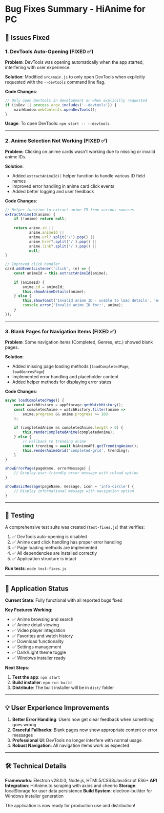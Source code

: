 # Bug Fixes Summary - HiAnime for PC

## 🐛 Issues Fixed

### 1. DevTools Auto-Opening (FIXED ✅)
**Problem**: DevTools was opening automatically when the app started, interfering with user experience.

**Solution**: Modified `src/main.js` to only open DevTools when explicitly requested with the `--devtools` command line flag.

**Code Changes**:
```javascript
// Only open DevTools in development or when explicitly requested
if (isDev || process.argv.includes('--devtools')) {
    mainWindow.webContents.openDevTools();
}
```

**Usage**: To open DevTools: `npm start -- --devtools`

---

### 2. Anime Selection Not Working (FIXED ✅)
**Problem**: Clicking on anime cards wasn't working due to missing or invalid anime IDs.

**Solution**: 
- Added `extractAnimeId()` helper function to handle various ID field names
- Improved error handling in anime card click events
- Added better logging and user feedback

**Code Changes**:
```javascript
// Helper function to extract anime ID from various sources
extractAnimeId(anime) {
    if (!anime) return null;
    
    return anime.id || 
           anime.animeId || 
           anime.url?.split('/').pop() || 
           anime.href?.split('/').pop() || 
           anime.link?.split('/').pop() ||
           null;
}

// Improved click handler
card.addEventListener('click', (e) => {
    const animeId = this.extractAnimeId(anime);
    
    if (animeId) {
        anime.id = animeId;
        this.showAnimeDetails(anime);
    } else {
        this.showToast('Invalid anime ID - unable to load details', 'error');
        console.error('Invalid anime ID for:', anime);
    }
});
```

---

### 3. Blank Pages for Navigation Items (FIXED ✅)
**Problem**: Some navigation items (Completed, Genres, etc.) showed blank pages.

**Solution**:
- Added missing page loading methods (`loadCompletedPage`, `loadGenresPage`)
- Implemented error handling and placeholder content
- Added helper methods for displaying error states

**Code Changes**:
```javascript
async loadCompletedPage() {
    const watchHistory = appStorage.getWatchHistory();
    const completedAnime = watchHistory.filter(anime => 
        anime.progress && anime.progress >= 100
    );
    
    if (completedAnime && completedAnime.length > 0) {
        this.renderCompletedAnime(completedAnime);
    } else {
        // Fallback to trending anime
        const trending = await hiAnimeAPI.getTrendingAnime();
        this.renderAnimeGrid('completed-grid', trending);
    }
}

showErrorPage(pageName, errorMessage) {
    // Display user-friendly error message with reload option
}

showBasicMessage(pageName, message, icon = 'info-circle') {
    // Display informational message with navigation option
}
```

---

## 🧪 Testing

A comprehensive test suite was created (`test-fixes.js`) that verifies:

1. ✅ DevTools auto-opening is disabled
2. ✅ Anime card click handling has proper error handling
3. ✅ Page loading methods are implemented
4. ✅ All dependencies are installed correctly
5. ✅ Application structure is intact

**Run tests**: `node test-fixes.js`

---

## 🚀 Application Status

**Current State**: Fully functional with all reported bugs fixed

**Key Features Working**:
- ✅ Anime browsing and search
- ✅ Anime detail viewing
- ✅ Video player integration
- ✅ Favorites and watch history
- ✅ Download functionality
- ✅ Settings management
- ✅ Dark/Light theme toggle
- ✅ Windows installer ready

**Next Steps**:
1. **Test the app**: `npm start`
2. **Build installer**: `npm run build`
3. **Distribute**: The built installer will be in `dist/` folder

---

## 💡 User Experience Improvements

1. **Better Error Handling**: Users now get clear feedback when something goes wrong
2. **Graceful Fallbacks**: Blank pages now show appropriate content or error messages
3. **Professional UI**: DevTools no longer interfere with normal usage
4. **Robust Navigation**: All navigation items work as expected

---

## 🛠️ Technical Details

**Frameworks**: Electron v28.0.0, Node.js, HTML5/CSS3/JavaScript ES6+
**API Integration**: HiAnime.to scraping with axios and cheerio
**Storage**: localStorage for user data persistence
**Build System**: electron-builder for Windows installer generation

The application is now ready for production use and distribution!
